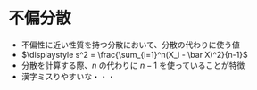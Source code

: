 # 不偏分散

- 不偏性に近い性質を持つ分散において、分散の代わりに使う値
- $\displaystyle s^2 = \frac{\sum_{i=1}^n(X_i - \bar X)^2}{n-1}$
- 分散を計算する際、$n$ の代わりに $n-1$ を使っていることが特徴
- 漢字ミスりやすいな・・・
